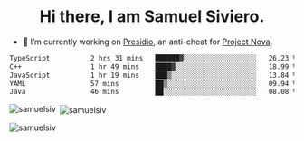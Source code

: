 <h1 align="center">Hi there, I am Samuel Siviero.</h1>

- 🔭 I’m currently working on [Presidio](https://presidio.ac), an anti-cheat for [Project Nova](https://discord.gg/novafn).

<!--START_SECTION:waka-->

```txt
TypeScript          2 hrs 31 mins   ██████▓░░░░░░░░░░░░░░░░░░   26.23 %
C++                 1 hr 49 mins    ████▓░░░░░░░░░░░░░░░░░░░░   18.99 %
JavaScript          1 hr 19 mins    ███▒░░░░░░░░░░░░░░░░░░░░░   13.84 %
YAML                57 mins         ██▒░░░░░░░░░░░░░░░░░░░░░░   09.94 %
Java                46 mins         ██░░░░░░░░░░░░░░░░░░░░░░░   08.08 %
```

<!--END_SECTION:waka-->

<p><img align="left" src="https://github-readme-stats.vercel.app/api/top-langs?username=samuelsiv&show_icons=true&locale=en&layout=compact&theme=radical" alt="samuelsiv" /></p>

<p>&nbsp;<img align="center" src="https://github-readme-stats.vercel.app/api?username=samuelsiv&show_icons=true&locale=en&theme=radical" alt="samuelsiv" /></p>
<p align="left"> <img src="https://komarev.com/ghpvc/?username=samuelsiv&label=Profile%20views&color=0e75b6&style=flat" alt="samuelsiv" /> </p>
